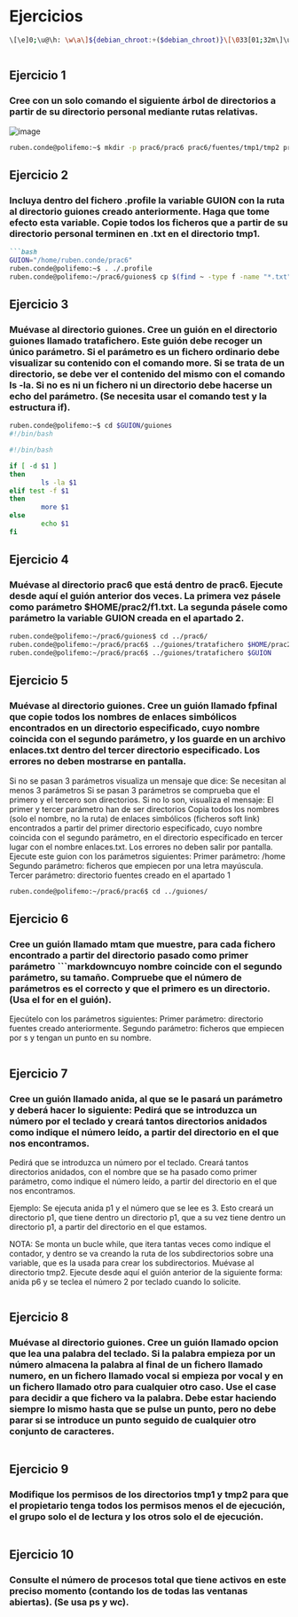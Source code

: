 
# Ejercicios
```bash
\[\e]0;\u@\h: \w\a\]${debian_chroot:+($debian_chroot)}\[\033[01;32m\]\u@\h\[\033[00m\]:\[\033[01;34m\]\w\[\033[00m\]\$
```
```bash

```
## Ejercicio 1
### Cree con un solo comando el siguiente árbol de directorios a partir de su directorio personal mediante rutas relativas.
![image](https://github.com/user-attachments/assets/65f7090d-c3e8-4560-8c43-1fdb454ae85b)

```bash
ruben.conde@polifemo:~$ mkdir -p prac6/prac6 prac6/fuentes/tmp1/tmp2 prac6/guiones

```
## Ejercicio 2
### Incluya dentro del fichero .profile la variable GUION con la ruta al directorio guiones creado anteriormente. Haga que tome efecto esta variable. Copie todos los ficheros que a partir de su directorio personal terminen en .txt en el directorio tmp1.
```markdown
```bash
GUION="/home/ruben.conde/prac6"
ruben.conde@polifemo:~$ . ./.profile
ruben.conde@polifemo:~/prac6/guiones$ cp $(find ~ -type f -name "*.txt") /home/ruben.conde/prac6/fuentes/tmp1

```
## Ejercicio 3
### Muévase al directorio guiones. Cree un guión en el directorio guiones llamado tratafichero. Este guión debe recoger un único parámetro. Si el parámetro es un fichero ordinario debe visualizar su contenido con el comando more. Si se trata de un directorio, se debe ver el contenido del mismo con el comando ls -la. Si no es ni un fichero ni un directorio debe hacerse un echo del parámetro. (Se necesita usar el comando test y la estructura if).

```bash
ruben.conde@polifemo:~$ cd $GUION/guiones
#!/bin/bash

#!/bin/bash

if [ -d $1 ]
then
        ls -la $1
elif test -f $1
then
        more $1
else
        echo $1
fi


```
## Ejercicio 4
### Muévase al directorio prac6 que está dentro de prac6. Ejecute desde aquí el guión anterior dos veces. La primera vez pásele como parámetro $HOME/prac2/f1.txt. La segunda pásele como parámetro la variable GUION creada en el apartado 2.

```bash
ruben.conde@polifemo:~/prac6/guiones$ cd ../prac6/
ruben.conde@polifemo:~/prac6/prac6$ ../guiones/tratafichero $HOME/prac2/f1.txt
ruben.conde@polifemo:~/prac6/prac6$ ../guiones/tratafichero $GUION

```
## Ejercicio 5
### Muévase al directorio guiones. Cree un guión llamado fpfinal que copie todos los nombres de enlaces simbólicos encontrados en un directorio especificado, cuyo nombre coincida con el segundo parámetro, y los guarde en un archivo enlaces.txt dentro del tercer directorio especificado. Los errores no deben mostrarse en pantalla.
Si no se pasan 3 parámetros visualiza un mensaje que dice: Se necesitan
al menos 3 parámetros
Si se pasan 3 parámetros se comprueba que el primero y el tercero son
directorios. Si no lo son, visualiza el mensaje: El primer y tercer
parámetro han de ser directorios
Copia todos los nombres (solo el nombre, no la ruta) de enlaces simbólicos
(ficheros soft link) encontrados a partir del primer directorio especificado,
cuyo nombre coincida con el segundo parámetro, en el directorio
especificado en tercer lugar con el nombre enlaces.txt. Los errores no
deben salir por pantalla.
Ejecute este guion con los parámetros siguientes:
Primer parámetro: /home
Segundo parámetro: ficheros que empiecen por una letra mayúscula.
Tercer parámetro: directorio fuentes creado en el apartado 1 

```bash
ruben.conde@polifemo:~/prac6/prac6$ cd ../guiones/
```
## Ejercicio 6
### Cree un guión llamado mtam que muestre, para cada fichero encontrado a partir del directorio pasado como primer parámetro ```markdowncuyo nombre coincide con el segundo parámetro, su tamaño. Compruebe que el número de parámetros es el correcto y que el primero es un directorio. (Usa el for en el guión).
Ejecútelo con los parámetros siguientes:
Primer parámetro: directorio fuentes creado anteriormente.
Segundo parámetro: ficheros que empiecen por s y tengan un punto
en su nombre. 
```bash

```
## Ejercicio 7
### Cree un guión llamado anida, al que se le pasará un parámetro y deberá hacer lo siguiente: Pedirá que se introduzca un número por el teclado y creará tantos directorios anidados como indique el número leído, a partir del directorio en el que nos encontramos.

Pedirá que se introduzca un número por el teclado.
Creará tantos directorios anidados, con el nombre que se ha pasado como
primer parámetro, como indique el número leído, a partir del directorio en el
que nos encontramos.

Ejemplo: Se ejecuta anida p1 y el número que se lee es 3. Esto creará un
directorio p1, que tiene dentro un directorio p1, que a su vez tiene dentro un
directorio p1, a partir del directorio en el que estamos.

NOTA: Se monta un bucle while, que itera tantas veces como indique el
contador, y dentro se va creando la ruta de los subdirectorios sobre una
variable, que es la usada para crear los subdirectorios.
Muévase al directorio tmp2. Ejecute desde aquí el guión anterior de la
siguiente forma: anida p6 y se teclea el número 2 por teclado cuando lo
solicite. 
```bash

```
## Ejercicio 8
### Muévase al directorio guiones. Cree un guión llamado opcion que lea una palabra del teclado. Si la palabra empieza por un número almacena la palabra al final de un fichero llamado numero, en un fichero llamado vocal si empieza por vocal y en un fichero llamado otro para cualquier otro caso. Use el case para decidir a que fichero va la palabra. Debe estar haciendo siempre lo mismo hasta que se pulse un punto, pero no debe parar si se introduce un punto seguido de cualquier otro conjunto de caracteres. 

```bash

```
## Ejercicio 9
### Modifique los permisos de los directorios tmp1 y tmp2 para que el propietario tenga todos los permisos menos el de ejecución, el grupo solo el de lectura y los otros solo el de ejecución.

```bash

```
## Ejercicio 10
### Consulte el número de procesos total que tiene activos en este preciso momento (contando los de todas las ventanas abiertas). (Se usa ps y wc).
```bash

```
